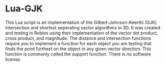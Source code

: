 # Lua-GJK
This Lua script is an implementation of the Gilbert-Johnson-Keerthi (GJK) intersection and shortest seperating vector algorithms in 3D. It was created and testing in Roblox using their implementation of the vector dot product, cross product, and magnitude. The distance and intersection functions require you to implement a function for each object you are testing that finds the point furthest on the object in any given vector direction. This function is commonly called the support function. There is no software license. 
